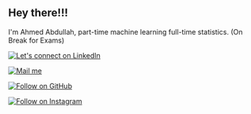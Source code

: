 ## Hey there!!!

I'm Ahmed Abdullah, part-time machine learning full-time statistics. 
(On Break for Exams)



  <a href="https://www.linkedin.com/in/ahmedembedded/"><img title="Let's connect on LinkedIn" src="https://img.shields.io/badge/LinkedIn-0077B5?style=for-the-badge&logo=linkedin&logoColor=white"/></a>


  <a href="mailto:busines.ahmadabdullah@gmail.com"><img title="Mail me" src="https://img.shields.io/badge/Gmail-D14836?style=for-the-badge&logo=gmail&logoColor=white"/></a>


  <a href="https://github.com/ahmedembeddedx"><img title="Follow on GitHub" src="https://img.shields.io/badge/GitHub-100000?style=for-the-badge&logo=github&logoColor=white"/></a>

  <a href="https://www.instagram.com/ahmedembedded/"><img title="Follow on Instagram" src="https://img.shields.io/badge/Instagram-E4405F?style=for-the-badge&logo=instagram&logoColor=white"/></a>
